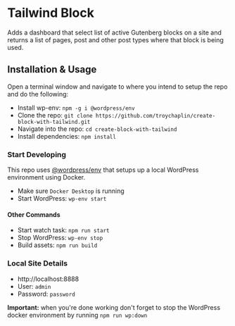 # Tailwind Block

Adds a dashboard that select list of active Gutenberg blocks on a site and returns a list of pages, post and other post types where that block is being used.

## Installation & Usage

Open a terminal window and navigate to where you intend to setup the repo and do the following:

-   Install wp-env: `npm -g i @wordpress/env`
-   Clone the repo: `git clone https://github.com/troychaplin/create-block-with-tailwind.git`
-   Navigate into the repo: `cd create-block-with-tailwind`
-   Install dependencies: `npm install`

### Start Developing

This repo uses [@wordpress/env](https://github.com/WordPress/gutenberg/tree/HEAD/packages/env#readme) that setups up a local WordPress environment using Docker.

-   Make sure `Docker Desktop` is running
-   Start WordPress: `wp-env start`

#### Other Commands

-   Start watch task: `npm run start`
-   Stop WordPress: `wp-env stop`
-   Build assets: `npm run build`

### Local Site Details

-   http://localhost:8888
-   User: `admin`
-   Password: `password`

**Important:** when you're done working don't forget to stop the WordPress docker environment by running `npm run wp:down`